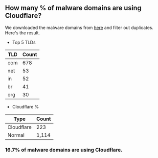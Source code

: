 ## How many % of malware domains are using Cloudflare?


We downloaded the malware domains from [here](https://urlhaus.abuse.ch) and filter out duplicates.
Here's the result.


[//]: # (start replacement)


- Top 5 TLDs

| TLD | Count |
| --- | --- |
| com | 678 |
| net | 53 |
| in | 52 |
| br | 41 |
| org | 30 |


- Cloudflare %

| Type | Count |
| --- | --- |
| Cloudflare | 223 |
| Normal | 1,114 |


### 16.7% of malware domains are using Cloudflare.